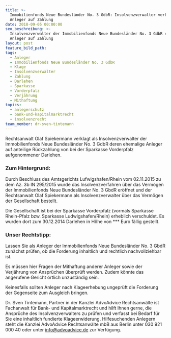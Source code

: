 ```yaml
---
title: >-
  Immobilienfonds Neue Bundesländer No. 3 GdbR: Insolvenzverwalter verklagt
  Anleger auf Zahlung
date: 2018-09-05 00:00:00
seo_beschreibung: >-
  Insolvenzverwalter der Immobilienfonds Neue Bundesländer No. 3 GdbR verklagt
  Anleger auf Zahlung
layout: post
feature_bild_path:
tags:
  - Anleger
  - Immobilienfonds Neue Bundesländer No. 3 GdbR
  - Klage
  - Insolvenzverwalter
  - Zahlung
  - Darlehen
  - Sparkasse
  - Vorderpfalz
  - Verjährung
  - Mithaftung
topics:
  - anlegerschutz
  - bank-und-kapitalmarktrecht
  - insolvenzrecht
team_member: dr-sven-tintemann
---
```


Rechtsanwalt Olaf Spiekermann verklagt als Insolvenzverwalter der Immobilienfonds Neue Bundesl&auml;nder No. 3 GdbR deren ehemalige Anleger auf anteilige R&uuml;ckzahlung von bei der Sparkasse Vorderpfalz aufgenommener Darlehen.

### Zum Hintergrund:

Durch Beschluss des Amtsgerichts Lufwigshafen/Rhein vom 02.11.2015 zu dem Az. 3b IN 295/2015 wurde das Insolvenzverfahren &uuml;ber das Verm&ouml;gen der Immobilienfonds Neue Bundesl&auml;nder No. 3 GbdR er&ouml;ffnet und der Rechtsanwalt Olaf Spiekermann als Insolvenzverwalter &uuml;ber das Verm&ouml;gen der Gesellschaft bestellt.

Die Gesellschaft ist bei der Sparkasse Vorderpfalz (vormals Sparkasse Rhein-Pfalz bzw. Sparkasse Ludwigshafen/Rhein) erheblich verschuldet. Es wurden dort zum 30.12.2014 Darlehen in H&ouml;he von \*\*\* Euro f&auml;llig gestellt.

### Unser Rechtstipp:

Lassen Sie als Anleger der Immobilienfonds Neue Bundesl&auml;nder No. 3 GbdR zun&auml;chst pr&uuml;fen, ob die Forderung inhaltlich und rechtlich nachvollziehbar ist.

Es m&uuml;ssen hier Fragen der Mithaftung anderer Anleger sowie der Verj&auml;hrung von Anspr&uuml;chen &uuml;berpr&uuml;ft werden. Zudem k&ouml;nnte das angerufene Gericht &ouml;rtlich unzust&auml;ndig sein.

Keinesfalls sollten Anleger nach Klageerhebung ungepr&uuml;ft die Forderung der Gegenseite zum Ausgleich bringen.

Dr. Sven Tintemann, Partner in der Kanzlei AdvoAdvice Rechtsanw&auml;lte ist Fachanwalt f&uuml;r Bank- und Kapitalmarktrecht und hilft Ihnen gerne, die Anspr&uuml;che des Insolvenzverwalters zu pr&uuml;fen und verfasst bei Bedarf f&uuml;r Sie eine inhaltlich fundierte Klageerwiderung. Hilfesuchenden Anlegern steht die Kanzlei AdvoAdvice Rechtsanw&auml;lte mbB aus Berlin unter 030 921 000 40 oder unter info@advoadvice.de zur Verf&uuml;gung.

&nbsp;

&nbsp;

&nbsp;